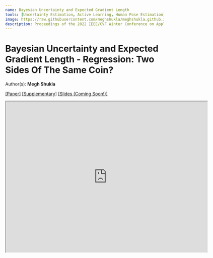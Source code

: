 ```yaml
---
name: Bayesian Uncertainty and Expected Gradient Length
tools: [Uncertainty Estimation, Active Learning, Human Pose Estimation]
image: https://raw.githubusercontent.com/meghshukla/meghshukla.github.io/master/files/images/EGL%2B%2B_WACV.jpg
description: Proceedings of the 2022 IEEE/CVF Winter Conference on Applications of Computer Vision (WACV)
---
```


# Bayesian Uncertainty and Expected Gradient Length - Regression: Two Sides Of The Same Coin?
Author(s): **Megh Shukla**  

<a href="https://meghshukla.github.io/files/papers/Bayesian_Uncertainty_Expected_Gradient_Length.pdf" target="_blank">[Paper]</a>  <a href="https://meghshukla.github.io/files/papers/Bayesian_Uncertainty_Expected_Gradient_Length-supplementary.pdf" target="_blank">[Supplementary]</a> <a href="https://meghshukla.github.io/projects/1-bayesian-uncertainty-and-expected-gradient-length" target="_blank">[Slides (Coming Soon!)]</a>  

<iframe src="https://drive.google.com/file/d/1Mzha4Vfw9C0wgmxJ2Nr2ymD3gY_B-2ps/preview" width="640" height="480" allow="autoplay"></iframe>